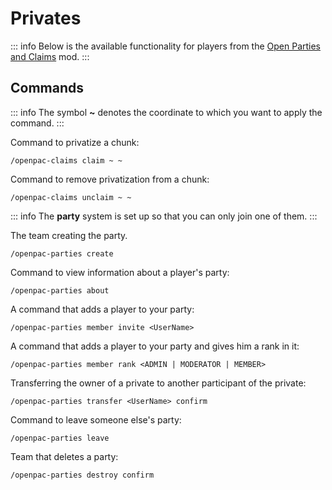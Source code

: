 # Privates
::: info
Below is the available functionality for players from the [Open Parties and Claims]((https://modrinth.com/mod/open-parties-and-claims)) mod.
:::

## Commands
::: info
The symbol **~** denotes the coordinate to which you want to apply the command.
:::

Command to privatize a chunk:
```
/openpac-claims claim ~ ~
```

Command to remove privatization from a chunk:
```
/openpac-claims unclaim ~ ~
```

::: info
The **party** system is set up so that you can only join one of them.
:::

The team creating the party.
```
/openpac-parties create
```

Command to view information about a player's party:
```
/openpac-parties about
```

A command that adds a player to your party:
```
/openpac-parties member invite <UserName>
```

A command that adds a player to your party and gives him a rank in it:
```
/openpac-parties member rank <ADMIN | MODERATOR | MEMBER>
```

Transferring the owner of a private to another participant of the private:
```
/openpac-parties transfer <UserName> confirm
```

Command to leave someone else's party:
```
/openpac-parties leave
```

Team that deletes a party:
```
/openpac-parties destroy confirm
```
